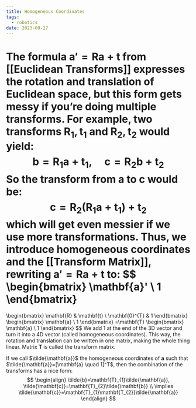 ```yaml
---
title: Homogeneous Coordinates
tags:
  - robotics
date: 2023-09-27
---
```

The formula $\mathbf{a}'=\mathbf{R}\mathbf{a}+\mathbf{t}$ from [[Euclidean Transforms]] expresses the rotation and translation of Euclidean space, but this form gets messy if you’re doing multiple transforms. For example, two transforms $\mathbf{R}_{1}, \mathbf{t}_{1}$ and $\mathbf{R}_{2}, \mathbf{t}_{2}$ would yield:
$$
\mathbf{b}=\mathbf{R}_{1}\mathbf{a}+\mathbf{t}_{1}, \quad \mathbf{c} = \mathbf{R}_{2}\mathbf{b}+\mathbf{t}_{2}
$$
So the transform from $\mathbf{a}$ to $\mathbf{c}$ would be:
$$
\mathbf{c}= \mathbf{R}_{2}(\mathbf{R}_{1}\mathbf{a}+\mathbf{t}_{1})+\mathbf{t}_{2}
$$
which will get even messier if we use more transformations. Thus, we introduce homogeneous coordinates and the [[Transform Matrix]], rewriting $\mathbf{a}'=\mathbf{R}\mathbf{a}+\mathbf{t}$ to:
$$
\begin{bmatrix}
\mathbf{a}' \\
1
\end{bmatrix}
=
\begin{bmatrix}
\mathbf{R} & \mathbf{t} \\
\mathbf{0}^{T} & 1
\end{bmatrix}
\begin{bmatrix}
\mathbf{a} \\
1
\end{bmatrix}
=\mathbf{T}
\begin{bmatrix}
\mathbf{a} \\
1
\end{bmatrix}
$$
We add $1$ at the end of the 3D vector and turn it into a 4D vector (called homogeneous coordinates). This way, the rotation and translation can be written in one matrix, making the whole thing linear. Matrix $\mathbf{T}$ is called the transform matrix.

If we call $\tilde{\mathbf{a}}$ the homogeneous coordinates of $\mathbf{a}$ such that $\tilde{\mathbf{a}}=[\mathbf{a} \quad 1]^T$, then the combination of the transforms has a nice form:
$$
\begin{align}
\tilde{b}=\mathbf{T}_{1}\tilde{\mathbf{a}}, \tilde{\mathbf{c}}=\mathbf{T}_{2}\tilde{\mathbf{b}} \\
\implies  \tilde{\mathbf{c}}=\mathbf{T}_{1}\mathbf{T_{2}}\tilde{\mathbf{a}}
\end{align}
$$